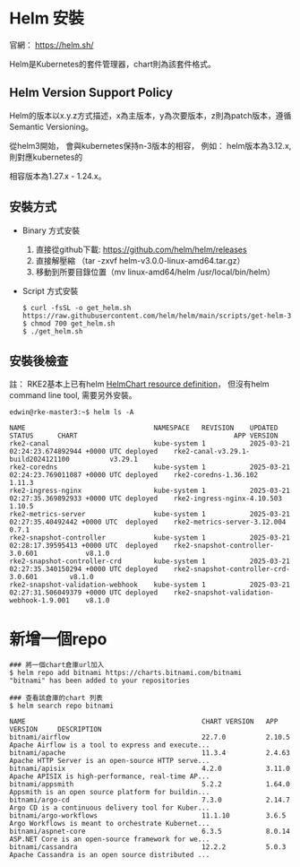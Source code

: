 # Helm 安裝

官網： https://helm.sh/

Helm是Kubernetes的套件管理器，chart則為該套件格式。


## Helm Version Support Policy

Helm的版本以x.y.z方式描述，x為主版本，y為次要版本，z則為patch版本，遵循Semantic Versioning。

從helm3開始， 會與kubernetes保持n-3版本的相容， 例如： helm版本為3.12.x, 則對應kubernetes的

相容版本為1.27.x - 1.24.x。

## 安裝方式
 
* Binary 方式安裝

  1. 直接從github下載: https://github.com/helm/helm/releases
  2. 直接解壓縮 （tar -zxvf helm-v3.0.0-linux-amd64.tar.gz）
  3. 移動到所要目錄位置（mv linux-amd64/helm /usr/local/bin/helm）

* Script 方式安裝

  ```shell
  $ curl -fsSL -o get_helm.sh https://raw.githubusercontent.com/helm/helm/main/scripts/get-helm-3
  $ chmod 700 get_helm.sh
  $ ./get_helm.sh
  ```
## 安裝後檢查

註： RKE2基本上已有helm [HelmChart resource definition](https://github.com/k3s-io/helm-controller#helm-controller)，
    但沒有helm command line tool, 需要另外安裝。

```shell
edwin@rke-master3:~$ helm ls -A

NAME                            	NAMESPACE  	REVISION	UPDATED                                	STATUS  	CHART                                   	APP VERSION
rke2-canal                      	kube-system	1       	2025-03-21 02:24:23.674892944 +0000 UTC	deployed	rke2-canal-v3.29.1-build2024121100      	v3.29.1    
rke2-coredns                    	kube-system	1       	2025-03-21 02:24:23.769011087 +0000 UTC	deployed	rke2-coredns-1.36.102                   	1.11.3     
rke2-ingress-nginx              	kube-system	1       	2025-03-21 02:27:35.369892933 +0000 UTC	deployed	rke2-ingress-nginx-4.10.503             	1.10.5     
rke2-metrics-server             	kube-system	1       	2025-03-21 02:27:35.40492442 +0000 UTC 	deployed	rke2-metrics-server-3.12.004            	0.7.1      
rke2-snapshot-controller        	kube-system	1       	2025-03-21 02:28:17.39595413 +0000 UTC 	deployed	rke2-snapshot-controller-3.0.601        	v8.1.0     
rke2-snapshot-controller-crd    	kube-system	1       	2025-03-21 02:27:35.340150294 +0000 UTC	deployed	rke2-snapshot-controller-crd-3.0.601    	v8.1.0     
rke2-snapshot-validation-webhook	kube-system	1       	2025-03-21 02:27:31.506049379 +0000 UTC	deployed	rke2-snapshot-validation-webhook-1.9.001	v8.1.0     
```

# 新增一個repo

```shell
### 將一個chart倉庫url加入
$ helm repo add bitnami https://charts.bitnami.com/bitnami
"bitnami" has been added to your repositories

### 查看該倉庫的chart 列表
$ helm search repo bitnami

NAME                                        	CHART VERSION	APP VERSION  	DESCRIPTION                                       
bitnami/airflow                             	22.7.0       	2.10.5       	Apache Airflow is a tool to express and execute...
bitnami/apache                              	11.3.4       	2.4.63       	Apache HTTP Server is an open-source HTTP serve...
bitnami/apisix                              	4.2.0        	3.11.0       	Apache APISIX is high-performance, real-time AP...
bitnami/appsmith                            	5.2.2        	1.64.0       	Appsmith is an open source platform for buildin...
bitnami/argo-cd                             	7.3.0        	2.14.7       	Argo CD is a continuous delivery tool for Kuber...
bitnami/argo-workflows                      	11.1.10      	3.6.5        	Argo Workflows is meant to orchestrate Kubernet...
bitnami/aspnet-core                         	6.3.5        	8.0.14       	ASP.NET Core is an open-source framework for we...
bitnami/cassandra                           	12.2.2       	5.0.3        	Apache Cassandra is an open source distributed ...
```
